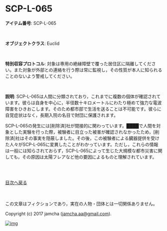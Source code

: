 # SCP-L-065

**アイテム番号**: SCP-L-065  

<br>  

**オブジェクトクラス**: Euclid  

<br>  

**特別収容プロトコル**: 対象は専用の絶縁障壁で覆った居住区に隔離してください。また対象が外部との連絡を行う際は常に監視し，その性質が本人に知られることのないよう警戒してください。  

<br>  

**説明**: SCP-L-065は人間に分類されており，これまでに複数の個体が確認されています。彼らは自身を中心に，半径数十キロメートルにわたり極めて強力な電波障害をひきおこします。そのため都市部で生活を送ることは不可能です。彼らに自覚症状はなく，長期入院の名目で財団に保護されます。  

SCP-L-065の発生には[削除済]社が間接的に関わっています。████で人間を対象とした実験を行った際，被験者に目立った被害が確認されなかったため，[削除済]社はその事実を隠蔽しました。その後，この被験者による臓器提供を受けた人々がSCP-L-065に変異したことがわかっています。ただし，これらの情報は一般には知らされておらず，SCP-L-065によって生じた大規模な都市災害に関しても，その原因は太陽フレアなど他の要因によるものと理解されています。  

<br>  
<br>  

[目次へ戻る](https://github.com/jamcha-aa/SCP/blob/master/README.md)  

<br>  
<br>  
この文章はフィクションであり，実在の人物・団体とは一切関係ありません。  

Copyright (c) 2017 jamcha (jamcha.aa@gmail.com).  

[![img](http://i.creativecommons.org/l/by-sa/4.0/88x31.png)](http://creativecommons.org/licenses/by-sa/4.0/deed)
